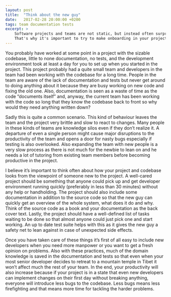 ```yaml
---
layout: post
title:  "Think about the new guy"
date:   2017-02-28 20:00:00 +0200
tags: team documentation tests
excerpt: >
    Software projects and teams are not static, but instead often surprisingly dynamic.
    That's why it's important to try to make onboarding in your project easy.
---
```


You probably have worked at some point in a project with the sizable codebase, little to none documentation, no tests,
and the development environment took at least a day for you to set up when you started in the project. This project
probably had a quite small team and developers in the team had been working with the codebase for a long time. People
in the team are aware of the lack of documentation and tests but never get around to doing anything about it because
they are busy working on new code and fixing the old one. Also, documentation is seen as a waste of time as the code
“documents itself” and, anyway, the current team has been working with the code so long that they know the codebase
back to front so why would they need anything written down?

Sadly this is quite a common scenario. This kind of behaviour leaves the team and the project very brittle and slow to
react to changes. Many people in these kinds of teams are knowledge silos even if they don’t realize it. A departure of
even a single person might cause major disruptions to the productivity of the team and opens a door for nasty bugs
especially if testing is also overlooked. Also expanding the team with new people is a very slow process as there is
not much for the newbie to lean on and he needs a lot of tutoring from existing team members before becoming productive
in the project.

I believe it’s important to think often about how your project and codebase looks from the viewpoint of someone new to
the project. A well-cared project should be something that anyone could pick up and get developer environment running
quickly (preferably in less than 30 minutes) without any help or handholding. The project should also include some
documentation in addition to the source code so that the new guy can quickly get an overview of the whole system, what
does it do and why. Think of the source code as a book and your documentation as the back cover text. Lastly, the project
should have a well-defined list of tasks waiting to be done so that almost anyone could just pick one and start working.
An up to date test suite helps with this as it gives the new guy a safety net to lean against in case of unexpected side
effects.

Once you have taken care of these things it’s first of all easy to include new developers when you need more manpower
or you want to get a fresh opinion on problems. Also with these practices, much of the domain knowledge is saved in the
documentation and tests so that even when your most senior developer decides to retreat to a mountain temple in Tibet it
won’t affect much the rest of your team. In the end, your productivity will also increase because if your project is in
a state that even new developers can implement changes on their first day without breaking anything, everyone will
introduce less bugs to the codebase. Less bugs means less firefighting and that means more time for tackling the harder
problems.

